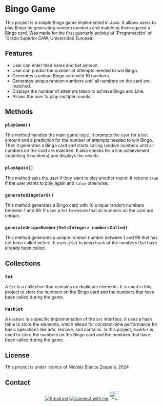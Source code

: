 # Bingo Game

This project is a simple Bingo game implemented in Java. It allows users to play Bingo by generating random numbers and
matching them against a Bingo card. Was made for the first quarterly activity of 'Programación' of 'Grado Superior DAW,
Universidad Europea'.

## Features

- User can enter their name and bet amount.
- User can predict the number of attempts needed to win Bingo.
- Generates a unique Bingo card with 10 numbers.
- Generates unique random numbers until all numbers on the card are matched.
- Displays the number of attempts taken to achieve Bingo and Line.
- Allows the user to play multiple rounds.

## Methods

### `playGame()`

This method handles the main game logic. It prompts the user for a bet amount and a prediction for the number of
attempts needed to win Bingo. Then it generates a Bingo card and starts calling random numbers until all numbers on the
card are matched. It also checks for a line achievement (matching 5 numbers) and displays the results.

### `playAgain()`

This method asks the user if they want to play another round. It returns `true` if the user wants to play again and
`false` otherwise.

### `generateBingoCard()`

This method generates a Bingo card with 10 unique random numbers between 1 and 99. It uses a `Set` to ensure that all
numbers on the card are unique.

### `generateUniqueNumber(Set<Integer> numbersCalled)`

This method generates a unique random number between 1 and 99 that has not been called before. It uses a `Set` to keep
track of the numbers that have already been called.

## Collections

### `Set`

A `Set` is a collection that contains no duplicate elements. It is used in this project to store the numbers on the
Bingo card and the numbers that have been called during the game.

### `HashSet`

A `HashSet` is a specific implementation of the `Set` interface. It uses a hash table to store the elements, which
allows for constant-time performance for basic operations like add, remove, and contains. In this project, `HashSet` is
used to store the numbers on the Bingo card and the numbers that have been called during the game.

## License

This project is under licence of Nicolás Blanco Zappalá. 2024

## Contact

<section display="flex" justify-content="center" align="center">
<a href = "mailto:nblancozappala@gmail.com"><img src="https://img.shields.io/badge/-Gmail-%23333?style=for-the-badge&logo=gmail&logoColor=white" alt="Email me" target="_blank"></a>
<a href="https://www.linkedin.com/in/nblancoz" target="_blank"><img src="https://img.shields.io/badge/-LinkedIn-%230077B5?style=for-the-badge&logo=linkedin&logoColor=white" alt="Connect with me" target="_blank"></a>
<a href="https://github.com/nblancoz" target="_blank"><img src="https://github.githubassets.com/assets/GitHub-Mark-ea2971cee799.png" alt="Check my GitHub" target="_blank" style="width: 30px; height: 28px;"></a>
</section>